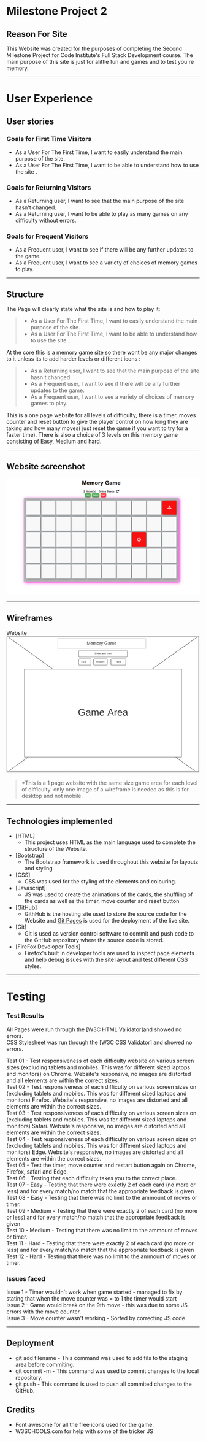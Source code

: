 # Milestone Project 2
## Reason For Site
This Website was created for the  purposes of completing the Second Milestone Project for Code Institute's Full Stack Development course. The main purpose of this site is just for alittle fun and games and to test you're memory.

*** 
# User Experience

## User stories

### Goals for First Time Visitors

* As a User For The First Time, I want to easily understand the main purpose of the site.
* As a User For The First Time, I want to be able to understand how to use the site .

### Goals for Returning Visitors

* As a Returning user, I want to see that the main purpose of the site hasn't changed.
* As a Returning user, I want to be able to play as many games on any difficulty without errors.

### Goals for Frequent Visitors

* As a Frequent user, I want to see if there will be any further updates to the game.
* As a Frequent user, I want to see a variety of choices of memory games to play.

***

## Structure

The Page will clearly state what the site is and how to play it:
> * As a User For The First Time, I want to easily understand the main purpose of the site.
> * As a User For The First Time, I want to be able to understand how to use the site .


At the core this is a memory game site so there wont be any major changes to it unless its to add harder levels or different icons :
> * As a Returning user, I want to see that the main purpose of the site hasn't changed.
> * As a Frequent user, I want to see if there will be any further updates to the game.
> * As a Frequent user, I want to see a variety of choices of memory games to play.


This is a one page website for all levels of difficulty, there is a timer, moves counter and reset button to give the player control on how long they are taking and how many moves( just reset the game if you want to try for a faster time).
There is also a choice of 3 levels on this memory game consisting of Easy, Medium and hard.

***
## Website screenshot
![Website](assets/images/snip.PNG)

***

## Wireframes

Website<br>
![Website image](assets/images/Wireframe.JPG)
>*This is a 1 page website with the same size game area for each level of difficulty. only one image of a wireframe is needed as this is for desktop and not mobile.

***

## Technologies implemented

* [HTML]
	* This project uses HTML as the main language used to complete the structure of the Website.
* [Bootstrap]
	* The Bootstrap framework is used throughout this website for layouts and styling.
* [CSS]
	* CSS was used for the styling of the elements and colouring.
* [Javascript]
	* JS was used to create the animations of the cards, the shuffling of the cards as well as the timer, move counter and reset button
* [GitHub]
	* GithHub is the hosting site used to store the source code for the Website and [Git Pages](https://pages.github.com/) is used for the deployment of the live site.
* [Git]
	* Git is used as version control software to commit and push code to the GitHub repository where the source code is stored.
* [FireFox Developer Tools]
	* Firefox's built in developer tools are used to inspect page elements and help debug issues with the site layout and test different CSS styles.
***

# Testing

### Test Results

All Pages were run through the [W3C HTML Validator]and showed no errors.<br>
CSS Stylesheet was run through the [W3C CSS Validator] and showed no errors.<br>

Test 01 - Test responsiveness of each difficulty website on various screen sizes (excluding tablets and mobiles. This was for different sized laptops and monitors) on Chrome. Website's responsive, no images are distorted and all elements are within the correct sizes. <br>
Test 02 - Test responsiveness of each difficulty on various screen sizes on (excluding tablets and mobiles. This was for different sized laptops and monitors) Firefox.  Website's responsive, no images are distorted and all elements are within the correct sizes. <br>
Test 03 - Test responsiveness of each difficulty on various screen sizes on (excluding tablets and mobiles. This was for different sized laptops and monitors) Safari.  Website's responsive, no images are distorted and all elements are within the correct sizes. <br>
Test 04 - Test responsiveness of each  difficulty on various screen sizes on (excluding tablets and mobiles. This was for different sized laptops and monitors) Edge.  Website's responsive, no images are distorted and all elements are within the correct sizes. <br>
Test 05 - Test the timer, move counter and restart button again on Chrome, Firefox, safari and Edge. <br>
Test 06 - Testing that each difficulty takes you to the correct place. <br>
Test 07 - Easy - Testing that there were exactly 2 of each card (no more or less) and for every match/no match that the appropriate feedback is given<br>
Test 08 - Easy - Testing that there was no limit to the ammount of moves or timer.<br>
Test 09 - Medium - Testing that there were exactly 2 of each card (no more or less) and for every match/no match that the appropriate feedback is given<br>
Test 10 - Medium - Testing that there was no limit to the ammount of moves or timer.<br>
Test 11 - Hard - Testing that there were exactly 2 of each card (no more or less) and for every match/no match that the appropriate feedback is given<br>
Test 12 - Hard - Testing that there was no limit to the ammount of moves or timer.<br>

### Issues faced
Issue 1 - Timer wouldn't work when game started - managed to fix by stating that when the move counter was = to 1 the timer would start<br>
Issue 2 - Game would break on the 9th move - this was due to some JS errors with the move counter. <br>
Issue 3 - Move counter wasn't working - Sorted by correcting JS code <br>

***
## Deployment

* git add filename - This command was used to add fils to the staging area before commiting.
* git commit -m  - This command was used to commit changes to the local repository.
* git push - This command is used to push all commited changes to the GitHub. 


## Credits 

* Font awesome for all the free icons used for the game.
* W3SCHOOLS.com for help with some of the tricker JS 
